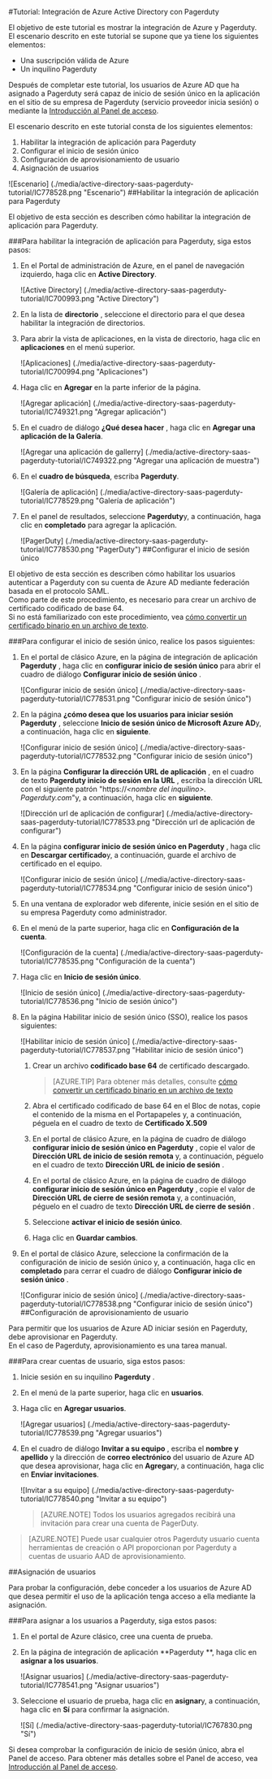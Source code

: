<properties 
    pageTitle="Tutorial: Integración de Azure Active Directory con Pagerduty | Microsoft Azure" 
    description="Aprenda a usar Pagerduty con Azure Active Directory para habilitar el inicio de sesión único, aprovisionamiento automatizado y mucho más." 
    services="active-directory" 
    authors="jeevansd"  
    documentationCenter="na" 
    manager="femila"/>
<tags 
    ms.service="active-directory" 
    ms.devlang="na" 
    ms.topic="article" 
    ms.tgt_pltfrm="na" 
    ms.workload="identity" 
    ms.date="09/29/2016" 
    ms.author="jeedes" />

#<a name="tutorial-azure-active-directory-integration-with-pagerduty"></a>Tutorial: Integración de Azure Active Directory con Pagerduty
  
El objetivo de este tutorial es mostrar la integración de Azure y Pagerduty.  
El escenario descrito en este tutorial se supone que ya tiene los siguientes elementos:

-   Una suscripción válida de Azure
-   Un inquilino Pagerduty
  
Después de completar este tutorial, los usuarios de Azure AD que ha asignado a Pagerduty será capaz de inicio de sesión único en la aplicación en el sitio de su empresa de Pagerduty (servicio proveedor inicia sesión) o mediante la [Introducción al Panel de acceso](active-directory-saas-access-panel-introduction.md).
  
El escenario descrito en este tutorial consta de los siguientes elementos:

1.  Habilitar la integración de aplicación para Pagerduty
2.  Configurar el inicio de sesión único
3.  Configuración de aprovisionamiento de usuario
4.  Asignación de usuarios

![Escenario] (./media/active-directory-saas-pagerduty-tutorial/IC778528.png "Escenario")
##<a name="enabling-the-application-integration-for-pagerduty"></a>Habilitar la integración de aplicación para Pagerduty
  
El objetivo de esta sección es describen cómo habilitar la integración de aplicación para Pagerduty.

###<a name="to-enable-the-application-integration-for-pagerduty-perform-the-following-steps"></a>Para habilitar la integración de aplicación para Pagerduty, siga estos pasos:

1.  En el Portal de administración de Azure, en el panel de navegación izquierdo, haga clic en **Active Directory**.

    ![Active Directory] (./media/active-directory-saas-pagerduty-tutorial/IC700993.png "Active Directory")

2.  En la lista de **directorio** , seleccione el directorio para el que desea habilitar la integración de directorios.

3.  Para abrir la vista de aplicaciones, en la vista de directorio, haga clic en **aplicaciones** en el menú superior.

    ![Aplicaciones] (./media/active-directory-saas-pagerduty-tutorial/IC700994.png "Aplicaciones")

4.  Haga clic en **Agregar** en la parte inferior de la página.

    ![Agregar aplicación] (./media/active-directory-saas-pagerduty-tutorial/IC749321.png "Agregar aplicación")

5.  En el cuadro de diálogo **¿Qué desea hacer** , haga clic en **Agregar una aplicación de la Galería**.

    ![Agregar una aplicación de gallerry] (./media/active-directory-saas-pagerduty-tutorial/IC749322.png "Agregar una aplicación de muestra")

6.  En el **cuadro de búsqueda**, escriba **Pagerduty**.

    ![Galería de aplicación] (./media/active-directory-saas-pagerduty-tutorial/IC778529.png "Galería de aplicación")

7.  En el panel de resultados, seleccione **Pagerduty**y, a continuación, haga clic en **completado** para agregar la aplicación.

    ![PagerDuty] (./media/active-directory-saas-pagerduty-tutorial/IC778530.png "PagerDuty")
##<a name="configuring-single-sign-on"></a>Configurar el inicio de sesión único
  
El objetivo de esta sección es describen cómo habilitar los usuarios autenticar a Pagerduty con su cuenta de Azure AD mediante federación basada en el protocolo SAML.  
Como parte de este procedimiento, es necesario para crear un archivo de certificado codificado de base 64.  
Si no está familiarizado con este procedimiento, vea [cómo convertir un certificado binario en un archivo de texto](http://youtu.be/PlgrzUZ-Y1o).

###<a name="to-configure-single-sign-on-perform-the-following-steps"></a>Para configurar el inicio de sesión único, realice los pasos siguientes:

1.  En el portal de clásico Azure, en la página de integración de aplicación **Pagerduty** , haga clic en **configurar inicio de sesión único** para abrir el cuadro de diálogo **Configurar inicio de sesión único** .

    ![Configurar inicio de sesión único] (./media/active-directory-saas-pagerduty-tutorial/IC778531.png "Configurar inicio de sesión único")

2.  En la página **¿cómo desea que los usuarios para iniciar sesión Pagerduty** , seleccione **Inicio de sesión único de Microsoft Azure AD**y, a continuación, haga clic en **siguiente**.

    ![Configurar inicio de sesión único] (./media/active-directory-saas-pagerduty-tutorial/IC778532.png "Configurar inicio de sesión único")

3.  En la página **Configurar la dirección URL de aplicación** , en el cuadro de texto **Pagerduty inicio de sesión en la URL** , escriba la dirección URL con el siguiente patrón "https://*\<nombre del inquilino\>. Pagerduty.com*"y, a continuación, haga clic en **siguiente**.

    ![Dirección url de aplicación de configurar] (./media/active-directory-saas-pagerduty-tutorial/IC778533.png "Dirección url de aplicación de configurar")

4.  En la página **configurar inicio de sesión único en Pagerduty** , haga clic en **Descargar certificado**y, a continuación, guarde el archivo de certificado en el equipo.

    ![Configurar inicio de sesión único] (./media/active-directory-saas-pagerduty-tutorial/IC778534.png "Configurar inicio de sesión único")

5.  En una ventana de explorador web diferente, inicie sesión en el sitio de su empresa Pagerduty como administrador.

6.  En el menú de la parte superior, haga clic en **Configuración de la cuenta**.

    ![Configuración de la cuenta] (./media/active-directory-saas-pagerduty-tutorial/IC778535.png "Configuración de la cuenta")

7.  Haga clic en **Inicio de sesión único**.

    ![Inicio de sesión único] (./media/active-directory-saas-pagerduty-tutorial/IC778536.png "Inicio de sesión único")

8.  En la página Habilitar inicio de sesión único (SSO), realice los pasos siguientes:

    ![Habilitar inicio de sesión único] (./media/active-directory-saas-pagerduty-tutorial/IC778537.png "Habilitar inicio de sesión único")

    1.  Crear un archivo **codificado base 64** de certificado descargado.  

        >[AZURE.TIP] Para obtener más detalles, consulte [cómo convertir un certificado binario en un archivo de texto](http://youtu.be/PlgrzUZ-Y1o)

    2.  Abra el certificado codificado de base 64 en el Bloc de notas, copie el contenido de la misma en el Portapapeles y, a continuación, péguela en el cuadro de texto de **Certificado X.509**
    3.  En el portal de clásico Azure, en la página de cuadro de diálogo **configurar inicio de sesión único en Pagerduty** , copie el valor de **Dirección URL de inicio de sesión remota** y, a continuación, péguelo en el cuadro de texto **Dirección URL de inicio de sesión** .
    4.  En el portal de clásico Azure, en la página de cuadro de diálogo **configurar inicio de sesión único en Pagerduty** , copie el valor de **Dirección URL de cierre de sesión remota** y, a continuación, péguelo en el cuadro de texto **Dirección URL de cierre de sesión** .
    5.  Seleccione **activar el inicio de sesión único**.
    6.  Haga clic en **Guardar cambios**.

9.  En el portal de clásico Azure, seleccione la confirmación de la configuración de inicio de sesión único y, a continuación, haga clic en **completado** para cerrar el cuadro de diálogo **Configurar inicio de sesión único** .

    ![Configurar inicio de sesión único] (./media/active-directory-saas-pagerduty-tutorial/IC778538.png "Configurar inicio de sesión único")
##<a name="configuring-user-provisioning"></a>Configuración de aprovisionamiento de usuario
  
Para permitir que los usuarios de Azure AD iniciar sesión en Pagerduty, debe aprovisionar en Pagerduty.  
En el caso de Pagerduty, aprovisionamiento es una tarea manual.

###<a name="to-provision-a-user-accounts-perform-the-following-steps"></a>Para crear cuentas de usuario, siga estos pasos:

1.  Inicie sesión en su inquilino **Pagerduty** .

2.  En el menú de la parte superior, haga clic en **usuarios**.

3.  Haga clic en **Agregar usuarios**.

    ![Agregar usuarios] (./media/active-directory-saas-pagerduty-tutorial/IC778539.png "Agregar usuarios")

4.  En el cuadro de diálogo **Invitar a su equipo** , escriba el **nombre y apellido** y la dirección de **correo electrónico** del usuario de Azure AD que desea aprovisionar, haga clic en **Agregar**y, a continuación, haga clic en **Enviar invitaciones**.

    ![Invitar a su equipo] (./media/active-directory-saas-pagerduty-tutorial/IC778540.png "Invitar a su equipo")

    >[AZURE.NOTE] Todos los usuarios agregados recibirá una invitación para crear una cuenta de PagerDuty.

>[AZURE.NOTE] Puede usar cualquier otros Pagerduty usuario cuenta herramientas de creación o API proporcionan por Pagerduty a cuentas de usuario AAD de aprovisionamiento.

##<a name="assigning-users"></a>Asignación de usuarios
  
Para probar la configuración, debe conceder a los usuarios de Azure AD que desea permitir el uso de la aplicación tenga acceso a ella mediante la asignación.

###<a name="to-assign-users-to-pagerduty-perform-the-following-steps"></a>Para asignar a los usuarios a Pagerduty, siga estos pasos:

1.  En el portal de Azure clásico, cree una cuenta de prueba.

2.  En la página de integración de aplicación **Pagerduty **, haga clic en **asignar a los usuarios**.

    ![Asignar usuarios] (./media/active-directory-saas-pagerduty-tutorial/IC778541.png "Asignar usuarios")

3.  Seleccione el usuario de prueba, haga clic en **asignar**y, a continuación, haga clic en **Sí** para confirmar la asignación.

    ![Sí] (./media/active-directory-saas-pagerduty-tutorial/IC767830.png "Sí")
  
Si desea comprobar la configuración de inicio de sesión único, abra el Panel de acceso. Para obtener más detalles sobre el Panel de acceso, vea [Introducción al Panel de acceso](active-directory-saas-access-panel-introduction.md).